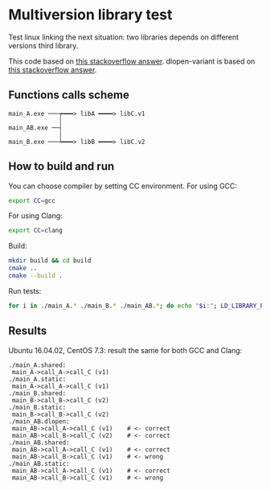 # Multiversion library test
Test linux linking the next situation: two libraries depends on different versions third library.

This code based on [this stackoverflow answer](https://stackoverflow.com/a/44686776/1677270). dlopen-variant is based on [this stackoverflow answer](https://stackoverflow.com/a/3249833/1677270).

## Functions calls scheme

```
main_A.exe ───┮━━━> libA ━━━━> libC.v1
              │
main_AB.exe ──┤
              │
main_B.exe ───┶━━━> libB ━━━━> libC.v2
```


## How to build and run

You can choose compiler by setting CC environment.
For using GCC:
```bash
export CC=gcc
```
For using Clang:
```bash
export CC=clang
```

Build:
```bash
mkdir build && cd build
cmake ..
cmake --build .
```

Run tests:
```bash
for i in ./main_A.* ./main_B.* ./main_AB.*; do echo "$i:"; LD_LIBRARY_PATH=./A:./B:$LD_LIBRARY_PATH $i; done
```

## Results

Ubuntu 16.04.02, CentOS 7.3: result the same for both GCC and Clang:
```
./main_A.shared:
 main_A->call_A->call_C (v1)
./main_A.static:
 main_A->call_A->call_C (v1)
./main_B.shared:
 main_B->call_B->call_C (v2)
./main_B.static:
 main_B->call_B->call_C (v2)
./main_AB.dlopen:
 main_AB->call_A->call_C (v1)    # <- correct
 main_AB->call_B->call_C (v2)    # <- correct
./main_AB.shared:
 main_AB->call_A->call_C (v1)    # <- correct
 main_AB->call_B->call_C (v1)    # <- wrong
./main_AB.static:
 main_AB->call_A->call_C (v1)    # <- correct
 main_AB->call_B->call_C (v1)    # <- wrong
 ```
